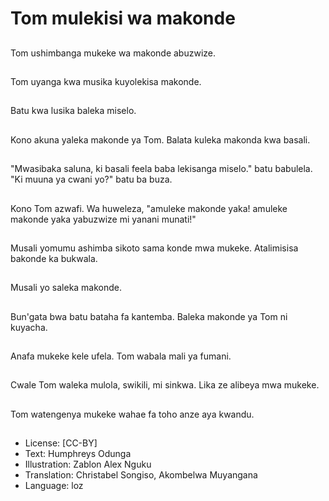 # Tom mulekisi wa makonde

##
Tom ushimbanga mukeke wa makonde abuzwize.

##
Tom uyanga kwa musika kuyolekisa makonde.

##
Batu kwa lusika baleka miselo.

##
Kono akuna yaleka makonde ya Tom. Balata kuleka makonda kwa basali.

##
"Mwasibaka saluna, ki basali feela baba lekisanga miselo." batu babulela. "Ki muuna ya cwani yo?" batu ba buza.

##
Kono Tom azwafi. Wa huweleza, "amuleke makonde yaka! amuleke makonde yaka yabuzwize mi yanani munati!"

##
Musali yomumu ashimba sikoto sama konde mwa mukeke. Atalimisisa bakonde ka bukwala.

##
Musali yo saleka makonde.

##
Bun'gata bwa batu bataha fa kantemba. Baleka makonde ya Tom ni kuyacha.

##
Anafa mukeke kele ufela. Tom wabala mali ya fumani.

##
Cwale Tom waleka mulola, swikili, mi sinkwa. Lika ze alibeya mwa mukeke.

##
Tom watengenya mukeke wahae fa toho anze aya kwandu.

##
* License: [CC-BY]
* Text: Humphreys Odunga
* Illustration: Zablon Alex Nguku
* Translation: Christabel Songiso, Akombelwa Muyangana
* Language: loz
